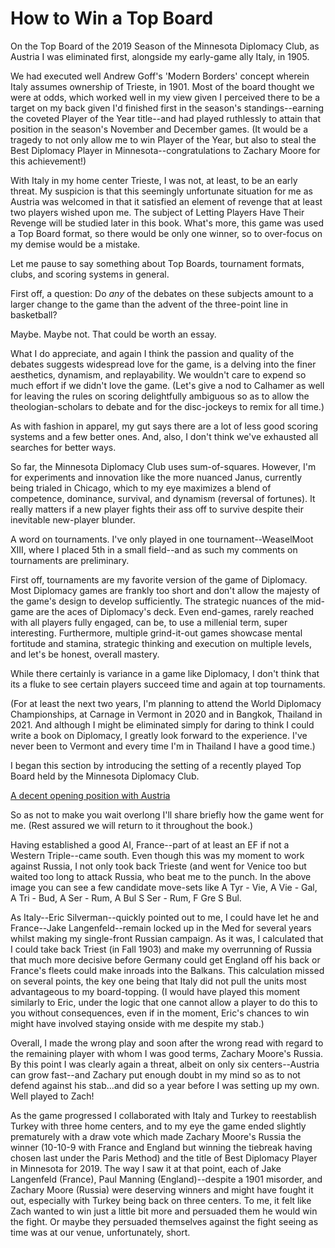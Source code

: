 # How to Win a Top Board

On the Top Board of the 2019 Season of the Minnesota Diplomacy Club, as Austria I was eliminated first, alongside my early-game ally Italy, in 1905.

We had executed well Andrew Goff's 'Modern Borders' concept wherein Italy assumes ownership of Trieste, in 1901. Most of the board thought we were at odds, which worked well in my view given I perceived there to be a target on my back given I'd finished first in the season's standings--earning the coveted Player of the Year title--and had played ruthlessly to attain that position in the season's November and December games. (It would be a tragedy to not only allow me to win Player of the Year, but also to steal the Best Diplomacy Player in Minnesota--congratulations to Zachary Moore for this achievement!)

With Italy in my home center Trieste, I was not, at least, to be an early threat. My suspicion is that this seemingly unfortunate situation for me as Austria was welcomed in that it satisfied an element of revenge that at least two players wished upon me. The subject of Letting Players Have Their Revenge will be studied later in this book. What's more, this game was used a Top Board format, so there would be only one winner, so to over-focus on my demise would be a mistake.

Let me pause to say something about Top Boards, tournament formats, clubs, and scoring systems in general. 

First off, a question: Do _any_ of the debates on these subjects amount to a larger change to the game than the advent of the three-point line in basketball? 

Maybe. Maybe not. That could be worth an essay. 

What I do appreciate, and again I think the passion and quality of the debates suggests widespread love for the game, is a delving into the finer aesthetics, dynamism, and replayability. We wouldn't care to expend so much effort if we didn't love the game. (Let's give a nod to Calhamer as well for leaving the rules on scoring delightfully ambiguous so as to allow the theologian-scholars to debate and for the disc-jockeys to remix for all time.) 

As with fashion in apparel, my gut says there are a lot of less good scoring systems and a few better ones. And, also, I don't think we've exhausted all searches for better ways.

So far, the Minnesota Diplomacy Club uses sum-of-squares. However, I'm for experiments and innovation like the more nuanced Janus, currently being trialed in Chicago, which to my eye maximizes a blend of competence, dominance, survival, and dynamism (reversal of fortunes). It really matters if a new player fights their ass off to survive despite their inevitable new-player blunder.

A word on tournaments. I've only played in one tournament--WeaselMoot XIII, where I placed 5th in a small field--and as such my comments on tournaments are preliminary. 

First off, tournaments are my favorite version of the game of Diplomacy. Most Diplomacy games are frankly too short and don't allow the majesty of the game's design to develop sufficiently. The strategic nuances of the mid-game are the aces of Diplomacy's deck. Even end-games, rarely reached with all players fully engaged, can be, to use a millenial term, super interesting. Furthermore, multiple grind-it-out games showcase mental fortitude and stamina, strategic thinking and execution on multiple levels, and let's be honest, overall mastery. 

While there certainly is variance in a game like Diplomacy, I don't think that its a fluke to see certain players succeed time and again at top tournaments.

(For at least the next two years, I'm planning to attend the World Diplomacy Championships, at Carnage in Vermont in 2020 and in Bangkok, Thailand in 2021. And although I might be eliminated simply for daring to think I could write a book on Diplomacy, I greatly look forward to the experience. I've never been to Vermont and every time I'm in Thailand I have a good time.)

I began this section by introducing the setting of a recently played Top Board held by the Minnesota Diplomacy Club. 

[A decent opening position with Austria](/images/mndc2019top.spring1904.jpg)

So as not to make you wait overlong I'll share briefly how the game went for me. (Rest assured we will return to it throughout the book.)

Having established a good AI, France--part of at least an EF if not a Western Triple--came south. Even though this was my moment to work against Russia, I not only took back Trieste (and went for Venice too but waited too long to attack Russia, who beat me to the punch. In the above image you can see a few candidate move-sets like A Tyr - Vie, A Vie - Gal, A Tri - Bud, A Ser - Rum, A Bul S Ser - Rum, F Gre S Bul. 

As Italy--Eric Silverman--quickly pointed out to me, I could have let he and France--Jake Langenfeld--remain locked up in the Med for several years whilst making my single-front Russian campaign. As it was, I calculated that I could take back Triest (in Fall 1903) and make my overrunning of Russia that much more decisive before Germany could get England off his back or France's fleets could make inroads into the Balkans. This calculation missed on several points, the key one being that Italy did not pull the units most advantageous to my board-topping. (I would have played this moment similarly to Eric, under the logic that one cannot allow a player to do this to you without consequences, even if in the moment, Eric's chances to win might have involved staying onside with me despite my stab.)

Overall, I made the wrong play and soon after the wrong read with regard to the remaining player with whom I was good terms, Zachary Moore's Russia. By this point I was clearly again a threat, albeit on only six centers--Austria can grow fast--and Zachary put enough doubt in my mind so as to not defend against his stab...and did so a year before I was setting up my own. Well played to Zach!

As the game progressed I collaborated with Italy and Turkey to reestablish Turkey with three home centers, and to my eye the game ended slightly prematurely with a draw vote which made Zachary Moore's Russia the winner (10-10-9 with France and England but winning the tiebreak having chosen last under the Paris Method) and the title of Best Diplomacy Player in Minnesota for 2019. The way I saw it at that point, each of Jake Langenfeld (France), Paul Manning (England)--despite a 1901 misorder, and Zachary Moore (Russia) were deserving winners and might have fought it out, especially with Turkey being back on three centers. To me, it felt like Zach wanted to win just a little bit more and persuaded them he would win the fight. Or maybe they persuaded themselves against the fight seeing as time was at our venue, unfortunately, short. 


